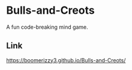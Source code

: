 # Bulls-and-Creots
A fun code-breaking mind game.

## Link

https://boomerizzy3.github.io/Bulls-and-Creots/

